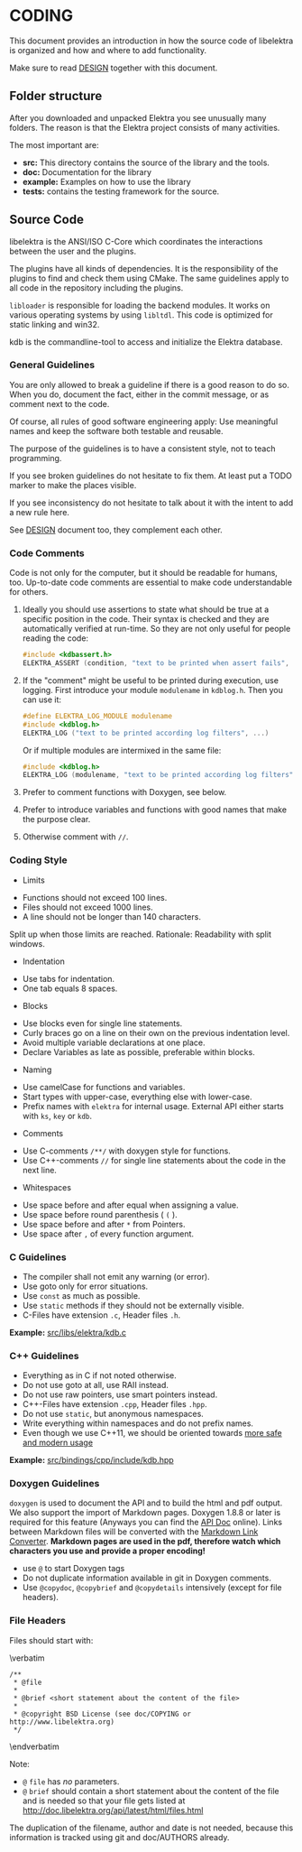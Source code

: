 # CODING #

This document provides an introduction in how the source code of
libelektra is organized and how and where to add functionality.

Make sure to read [DESIGN](/doc/DESIGN.md) together with this document.

## Folder structure ##

After you downloaded and unpacked Elektra you see unusually many
folders. The reason is that the Elektra project consists of many activities.

The most important are:

 * **src:** This directory contains the source of the library and the tools.
 * **doc:** Documentation for the library
 * **example:** Examples on how to use the library
 * **tests:** contains the testing framework for the source.

## Source Code ##

libelektra is the ANSI/ISO C-Core which coordinates the interactions
between the user and the plugins.

The plugins have all kinds of dependencies. It is the responsibility of
the plugins to find and check them using CMake. The same guidelines
apply to all code in the repository including the plugins.

`libloader` is responsible for loading the backend modules. It works on
various operating systems by using `libltdl`. This code is optimized
for static linking and win32.

kdb is the commandline-tool to access and initialize the Elektra database.

### General Guidelines ###

You are only allowed to break a guideline if there is a good reason
to do so. When you do, document the fact, either in the commit message,
or as comment next to the code.

Of course, all rules of good software engineering apply: Use meaningful names and keep the software both testable and reusable.

The purpose of the guidelines is to have a consistent
style, not to teach programming.

If you see broken guidelines do not hesitate to fix them. At least put a
TODO marker to make the places visible.

If you see inconsistency do not hesitate to talk about it with the
intent to add a new rule here.

See [DESIGN](/doc/DESIGN.md) document too, they complement each other.


### Code Comments ###

Code is not only for the computer, but it should be readable for humans, too.
Up-to-date code comments are essential to make code understandable for others.

1. Ideally you should use assertions to state what should be true at a specific
   position in the code. Their syntax is checked and they are automatically
   verified at run-time. So they are not only useful for people reading the
   code:

   ```c
   #include <kdbassert.h>
   ELEKTRA_ASSERT (condition, "text to be printed when assert fails", ...)
   ```

2. If the "comment" might be useful to be printed during execution, use logging.
   First introduce your module `modulename` in `kdblog.h`.
   Then you can use it:

   ```c
   #define ELEKTRA_LOG_MODULE modulename
   #include <kdblog.h>
   ELEKTRA_LOG ("text to be printed according log filters", ...)
   ```

   Or if multiple modules are intermixed in the same file:

   ```c
   #include <kdblog.h>
   ELEKTRA_LOG (modulename, "text to be printed according log filters", ...)
   ```

3. Prefer to comment functions with Doxygen, see below.

4. Prefer to introduce variables and functions with good names that make the
   purpose clear.

5. Otherwise comment with `//`.






### Coding Style ###

- Limits

 * Functions should not exceed 100 lines.
 * Files should not exceed 1000 lines.
 * A line should not be longer than 140 characters.

Split up when those limits are reached.
Rationale: Readability with split windows.

- Indentation

 * Use tabs for indentation.
 * One tab equals 8 spaces.

- Blocks

 * Use blocks even for single line statements.
 * Curly braces go on a line on their own on the previous indentation level.
 * Avoid multiple variable declarations at one place.
 * Declare Variables as late as possible, preferable within blocks.

- Naming

 * Use camelCase for functions and variables.
 * Start types with upper-case, everything else with lower-case.
 * Prefix names with `elektra` for internal usage. External API either starts
with `ks`, `key` or `kdb`.

- Comments

 * Use C-comments `/**/` with doxygen style for functions.
 * Use C++-comments `//` for single line statements about the code in the
next line.

- Whitespaces

 * Use space before and after equal when assigning a value.
 * Use space before round parenthesis ( `(` ).
 * Use space before and after `*` from Pointers.
 * Use space after `,` of every function argument.

### C Guidelines ###

 * The compiler shall not emit any warning (or error).
 * Use goto only for error situations.
 * Use `const` as much as possible.
 * Use `static` methods if they should not be externally visible.
 * C-Files have extension `.c`, Header files `.h`.

**Example:** [src/libs/elektra/kdb.c](/src/libs/elektra/kdb.c)


### C++ Guidelines ###

 * Everything as in C if not noted otherwise.
 * Do not use goto at all, use RAII instead.
 * Do not use raw pointers, use smart pointers instead.
 * C++-Files have extension `.cpp`, Header files `.hpp`.
 * Do not use `static`, but anonymous namespaces.
 * Write everything within namespaces and do not prefix names.
 * Even though we use C++11, we should be oriented towards [more safe and modern usage](https://github.com/isocpp/CppCoreGuidelines/blob/master/CppCoreGuidelines.md)

**Example:** [src/bindings/cpp/include/kdb.hpp](http://libelektra.org/tree/master/src/bindings/cpp/include/kdb.hpp)


### Doxygen Guidelines ###

`doxygen` is used to document the API and to build the html and pdf output.
We also support the import of Markdown pages. Doxygen 1.8.8 or later
is required for this feature (Anyways you can find the
[API Doc](http://doc.libelektra.org/api/latest/html/) online).
Links between Markdown files will be converted with the
[Markdown Link Converter](/doc/markdownlinkconverter/README.md).
**Markdown pages are used in the pdf, therefore watch which characters you use and
provide a proper encoding!**

 * use `@` to start Doxygen tags
 * Do not duplicate information available in git in Doxygen comments.
 * Use `@copydoc`, `@copybrief` and `@copydetails` intensively (except for file headers).

### File Headers ###

Files should start with:

\verbatim

	/**
	 * @file
	 *
	 * @brief <short statement about the content of the file>
	 *
	 * @copyright BSD License (see doc/COPYING or http://www.libelektra.org)
	 */


\endverbatim

Note:

- `@` `file` has *no* parameters.
- `@` `brief` should contain a short statement about the content of the file and is needed
  so that your file gets listed at http://doc.libelektra.org/api/latest/html/files.html

The duplication of the filename, author and date is not needed, because
this information is tracked using git and doc/AUTHORS already.

